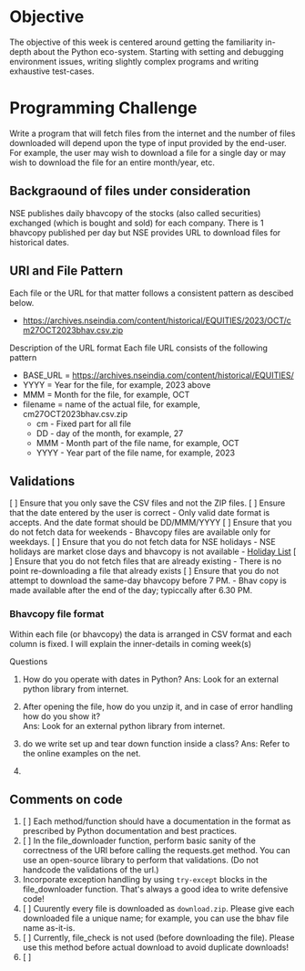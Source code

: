 # Objective
The objective of this week is centered around getting the familiarity in-depth about the Python eco-system. Starting with setting and debugging environment issues, writing slightly complex programs and writing exhaustive test-cases.

# Programming Challenge
Write a program that will fetch files from the internet and the number of files downloaded will depend upon the type of input provided by the end-user.
For example, the user may wish to download a file for a single day or may wish to download the file for an entire month/year, etc. 
## Backgraound of files under consideration
NSE publishes daily bhavcopy of the stocks (also called securities) exchanged (which is bought and sold) for each company. There is 1 bhavcopy published per day but NSE provides URL to download files for historical dates.

## URl and File Pattern
Each file or the URL for that matter follows a consistent pattern as descibed below.
- https://archives.nseindia.com/content/historical/EQUITIES/2023/OCT/cm27OCT2023bhav.csv.zip

Description of the URL format
Each file URL consists of the following pattern
- BASE_URL = https://archives.nseindia.com/content/historical/EQUITIES/
- YYYY = Year for the file, for example, 2023 above
- MMM = Month for the file, for example, OCT
- filename = name of the actual file, for example, cm27OCT2023bhav.csv.zip
    - cm - Fixed part for all file
    - DD - day of the month, for example, 27
    - MMM - Month part of the file name, for example, OCT
    - YYYY - Year part of the file name, for example, 2023

## Validations
[ ] Ensure that you only save the CSV files and not the ZIP files.
[ ] Ensure that the date entered by the user is correct
    - Only valid date format is accepts. And the date format should be DD/MMM/YYYY
[ ] Ensure that you do not fetch data for weekends
    - Bhavcopy files are available only for weekdays.
[ ] Ensure that you do not fetch data for NSE holidays
    - NSE holidays are market close days and bhavcopy is not available
    - [Holiday List](https://groww.in/p/nse-holidays)
[ ] Ensure that you do not fetch files that are already existing
    - There is no point re-downloading a file that already exists
[ ] Ensure that you do not attempt to download the same-day bhavcopy before 7 PM.
    - Bhav copy is made available after the end of the day; typiccally after 6.30 PM.

### Bhavcopy file format
Within each file (or bhavcopy) the data is arranged in CSV format and each column is fixed. I will explain the inner-details in coming week(s)

Questions

1. How do you operate with dates in Python?
Ans: Look for an external python library from internet.

2. After opening the file, how do you unzip it, and in case of error handling how do you show it?   
Ans: Look for an external python library from internet.

3. do we write set up and tear down function inside a class?
Ans: Refer to the online examples on the net.

4. 

## Comments on code 
1. [ ] Each method/function should have a documentation in the format as prescribed by Python documentation and best practices.
2. [ ] In the file_downloader function, perform basic sanity of the correctness of the URl before calling the requests.get method. You can use an open-source library to perform that validations. (Do not handcode the validations of the url.)
3. Incorporate exception handling by using `try-except` blocks in the file_downloader function. That's always a good idea to write defensive code!
4. [ ] Cuurently every file is downloaded as `download.zip`. Please give each downloaded file a unique name; for example, you can use the bhav file name as-it-is.
5. [ ] Currently, file_check is not used (before downloading the file). Please use this method before actual download to avoid duplicate downloads!
6. [ ] 
